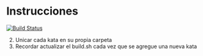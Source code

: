 # Instrucciones

[![Build Status](https://travis-ci.org/lalo73/eis.svg)](https://travis-ci.org/lalo73/eis)

2. Unicar cada kata en su propia carpeta
3. Recordar actualizar el build.sh cada vez que se agregue una nueva kata

